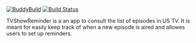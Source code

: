 [![BuddyBuild](https://dashboard.buddybuild.com/api/statusImage?appID=56d0809b8acfa80100259480&branch=dev&build=latest)](https://dashboard.buddybuild.com/apps/56d0809b8acfa80100259480/build/latest)
[![Build Status](https://travis-ci.org/lagubull/SocialChallenge.svg)](https://travis-ci.org/lagubull/SocialChallenge)

TVShowReminder is a an app to consult the list of episodes in US TV. It is meant for easily keep track of when a new episode is aired and allowes users to set up reminders.
 